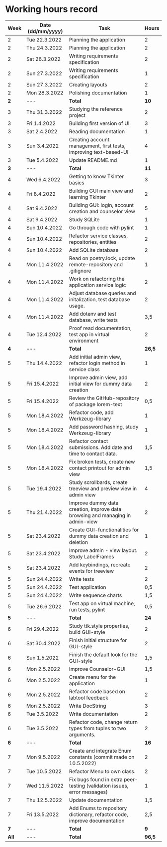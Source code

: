 # Working hours record

| Week | Date (dd/mm/yyyy) |Task | Hours |
| ---- | ---- | ---- | ---- |
| 2 | Tue 22.3.2022  |Planning the application | 2 |
| 2 | Thu 24.3.2022  |Planning the application | 2 |
| 2 | Sat 26.3.2022  |Writing requirements specification | 2 |
| 2 | Sun 27.3.2022  |Writing requirements specification | 1 |
| 2 | Sun 27.3.2022  |Creating layouts | 2 |
| 2 | Mon 28.3.2022 | Polishing documentation | 1 |
| **2** | --- | **Total** | **10** |
| 3 | Thu 31.3.2022 | Studying the reference project | 2 |
| 3 | Fri 1.4.2022 | Building first version of UI | 3 |
| 3 | Sat 2.4.2022 | Reading documentation | 1 |
| 3 | Sun 3.4.2022 | Creating account management, first tests, improving text-based-UI | 4 |
| 3 | Tue 5.4.2022 | Update README.md | 1 |
| **3** | --- | **Total** | **11** |
| 4 | Wed 6.4.2022 | Getting to know Tkinter basics  | 3 |
| 4 | Fri 8.4.2022 | Building GUI main view and learning Tkinter | 2 |
| 4 | Sat 9.4.2022 | Building GUI: login, account creation and counselor view | 5 |
| 4 | Sat 9.4.2022 | Study SQLite | 1 |
| 4 | Sun 10.4.2022 | Go through code with pylint | 1 |
| 4 | Sun 10.4.2022 | Refactor service classes, repositories, entities | 2 |
| 4 | Sun 10.4.2022 | Add SQLite database | 2 |
| 4 | Mon 11.4.2022 | Read on poetry.lock, update remote-repository and .gitignore | 1 |
| 4 | Mon 11.4.2022 | Work on refactoring the application service logic | 2 |
| 4 | Mon 11.4.2022 | Adjust database queries and initalization, test database usage. | 2 |
| 4 | Mon 11.4.2022 | Add dotenv and test database, write tests | 3,5 |
| 4 | Tue 12.4.2022 | Proof read documentation, test app in virtual environment | 2 |
| **4** | --- | **Total** | **26,5** |
| 5 | Thu 14.4.2022 | Add initial admin view, refactor login method in service class | 1 |
| 5 | Fri 15.4.2022 | Improve admin view, add initial view for dummy data creation | 2 |
| 5 | Fri 15.4.2022 | Review the GitHub-repository of package lorem-text | 0,5 |
| 5 | Mon 18.4.2022 | Refactor code, add Werkzeug-library | 1 |
| 5 | Mon 18.4.2022 | Add password hashing, study Werkzeug-library | 1 |
| 5 | Mon 18.4.2022 | Refactor contact submissions. Add date and time to contact data. | 1,5 |
| 5 | Mon 18.4.2022 | Fix broken tests, create new contact printout for admin view | 1,5 |
| 5 | Tue 19.4.2022 | Study scrollbards, create treeview and preview view in admin view | 4 |
| 5 | Thu 21.4.2022 | Improve dummy data creation, improve data browsing and managing in admin-view | 2 |
| 5 | Sat 23.4.2022 | Create GUI-functionalities for dummy data creation and deletion | 1 |
| 5 | Sat 23.4.2022 | Improve admin - view layout. Study LabelFrames | 2 |
| 5 | Sat 23.4.2022 | Add keybindings, recreate events for treeview | 2 |
| 5 | Sun 24.4.2022 | Write tests | 2 |
| 5 | Sun 24.4.2022 | Test application | 0,5 |
| 5 | Sun 24.4.2022 | Write sequence charts | 1,5 |
| 5 | Tue 26.6.2022 | Test app on virtual machine, run tests, pylint | 0,5 |
| **5** | --- | **Total** | **24**  |
| 6 | Fri 29.4.2022 | Study ttk.style properties, build GUI-style | 2 |
| 6 | Sat 30.4.2022 | Finish initial structure for GUI-style | 2 |
| 6 | Sun 1.5.2022 | Finish the default look for the GUI-style | 1,5 |
| 6 | Mon 2.5.2022 | Improve Counselor-GUI | 1,5 |
| 6 | Mon 2.5.2022 | Create menu for the application | 1 |
| 6 | Mon 2.5.2022 | Refactor code based on labtool feedback | 2 |
| 6 | Mon 2.5.2022 | Write DocString | 3 |
| 6 | Tue 3.5.2022 | Write documentation | 2 |
| 6 | Tue 3.5.2022 | Refactor code, change return types from tuples to two arguments.  | 2 |
| **6** | --- | **Total** | **16**  |
| 7 | Mon 9.5.2022 | Create and integrate Enum constants (commit made on 10.5.2022) | 2 |
| 7 | Tue 10.5.2022 | Refactor Menu to own class. | 2 |
| 7 | Wed 11.5.2022 | Fix bugs found in extra peer-testing (validation issues, error messages) | 1 |
| 7 | Thu 12.5.2022 | Update documentation | 1,5 |
| 7 | Fri 13.5.2022 | Add Enums to repository dictionary, refactor code, improve documentation | 2,5 |
| **7** | --- | **Total** | **9** |
| **All**| --- | **Total** | **96,5** |
